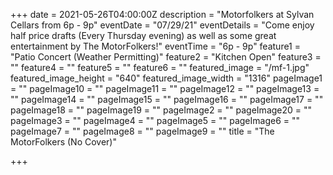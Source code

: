 +++
date = 2021-05-26T04:00:00Z
description = "Motorfolkers at Sylvan Cellars from 6p - 9p"
eventDate = "07/29/21"
eventDetails = "Come enjoy half price drafts (Every Thursday evening) as well as some great entertainment by The MotorFolkers!"
eventTime = "6p - 9p"
feature1 = "Patio Concert (Weather Permitting)"
feature2 = "Kitchen Open"
feature3 = ""
feature4 = ""
feature5 = ""
feature6 = ""
featured_image = "/mf-1.jpg"
featured_image_height = "640"
featured_image_width = "1316"
pageImage1 = ""
pageImage10 = ""
pageImage11 = ""
pageImage12 = ""
pageImage13 = ""
pageImage14 = ""
pageImage15 = ""
pageImage16 = ""
pageImage17 = ""
pageImage18 = ""
pageImage19 = ""
pageImage2 = ""
pageImage20 = ""
pageImage3 = ""
pageImage4 = ""
pageImage5 = ""
pageImage6 = ""
pageImage7 = ""
pageImage8 = ""
pageImage9 = ""
title = "The MotorFolkers (No Cover)"

+++
